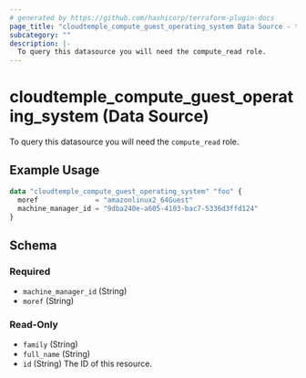 ```yaml
---
# generated by https://github.com/hashicorp/terraform-plugin-docs
page_title: "cloudtemple_compute_guest_operating_system Data Source - terraform-provider-cloudtemple"
subcategory: ""
description: |-
  To query this datasource you will need the compute_read role.
---
```


# cloudtemple_compute_guest_operating_system (Data Source)

To query this datasource you will need the `compute_read` role.

## Example Usage

```terraform
data "cloudtemple_compute_guest_operating_system" "foo" {
  moref              = "amazonlinux2_64Guest"
  machine_manager_id = "9dba240e-a605-4103-bac7-5336d3ffd124"
}
```

<!-- schema generated by tfplugindocs -->
## Schema

### Required

- `machine_manager_id` (String)
- `moref` (String)

### Read-Only

- `family` (String)
- `full_name` (String)
- `id` (String) The ID of this resource.


